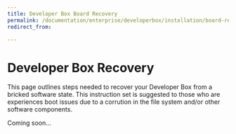 ```yaml
---
title: Developer Box Board Recovery
permalink: /documentation/enterprise/developerbox/installation/board-recovery.md
redirect_from:

---
```

# Developer Box Recovery

This page outlines steps needed to recover your Developer Box from a bricked software state. This instruction set is suggested to those who are experiences boot issues due to a corrution in the file system and/or other software components.

Coming soon...